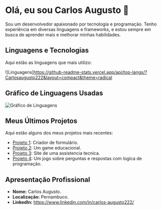 # Olá, eu sou Carlos Augusto 👋

Sou um desenvolvedor apaixonado por tecnologia e programação. Tenho experiência em diversas linguagens e frameworks, e estou sempre em busca de aprender mais e melhorar minhas habilidades.

## Linguagens e Tecnologias

Aqui estão as linguagens que mais utilizo:

![Linguagens]https://github-readme-stats.vercel.app/api/top-langs/?Carlosaugusto222&layout=compact&theme=radical

## Gráfico de Linguagens Usadas

![Gráfico de Linguagens](https://raw.githubusercontent.com/Carlosaugusto222/main/assets/languages.svg)

## Meus Últimos Projetos

Aqui estão alguns dos meus projetos mais recentes:

- [Projeto 1](https://github.com/Comunidade-FullDev/form-fulldev): Criador de formulário.
- [Projeto 2](https://github.com/Carlosaugusto222/Educational-Programming-Game-for-All-Ages): Um game educacional.
- [Projeto 3](https://github.com/Carlosaugusto222/multicell): Site de uma assistencia tecnica.
- [Projeto 4](https://github.com/Carlosaugusto222/code-quest): Um jogo sobre perguntas e respostas com logica de programação.

## Apresentação Profissional

- **Nome:** Carlos Augusto.
- **Localização:** Pernambuco.
- **LinkedIn:** https://www.linkedin.com/in/carlos-augusto222/


